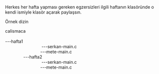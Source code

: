 Herkes her hafta yapması gereken egzersizleri ilgili haftanın klasöründe o kendi ismiyle klasör açarak paylaşsın.

Örnek dizin 

calismaca<br>
         <br>
         ---hafta1
          <br> &nbsp; &nbsp; &nbsp; &nbsp;&nbsp; &nbsp; &nbsp; &nbsp; &nbsp; &nbsp; &nbsp; &nbsp;&nbsp; &nbsp; &nbsp; &nbsp;                ---serkan-main.c
                  <br>            &nbsp; &nbsp; &nbsp; &nbsp;&nbsp; &nbsp; &nbsp; &nbsp; &nbsp; &nbsp; &nbsp; &nbsp; &nbsp; &nbsp; &nbsp; ---mete-main.c <br>
               &nbsp; &nbsp; &nbsp; &nbsp;&nbsp; &nbsp; &nbsp; &nbsp;
               ---hafta2
          <br> &nbsp; &nbsp; &nbsp; &nbsp;&nbsp; &nbsp; &nbsp; &nbsp; &nbsp; &nbsp; &nbsp; &nbsp;&nbsp; &nbsp; &nbsp; &nbsp;                ---serkan-main.c
                  <br>    &nbsp; &nbsp; &nbsp; &nbsp;&nbsp; &nbsp; &nbsp; &nbsp; &nbsp; &nbsp; &nbsp; &nbsp; &nbsp; &nbsp; &nbsp; ---mete-main.c <br>
               &nbsp; &nbsp; &nbsp; &nbsp;&nbsp; &nbsp; &nbsp; &nbsp;
